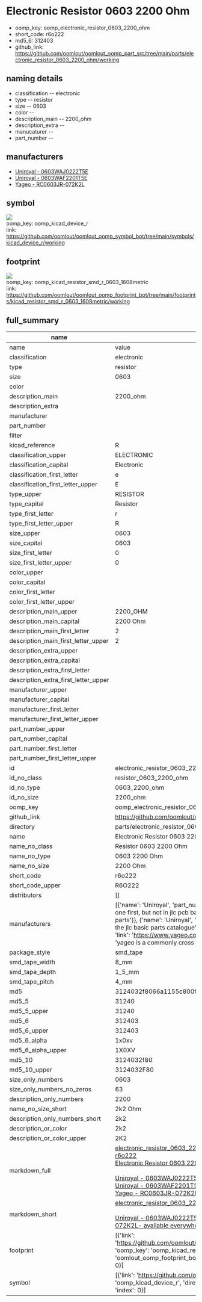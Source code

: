 # Electronic Resistor 0603 2200 Ohm

  
* oomp_key: oomp_electronic_resistor_0603_2200_ohm 
* short_code: r6o222
* md5_6: 312403  
* github_link: https://github.com/oomlout/oomlout_oomp_part_src/tree/main/parts/electronic_resistor_0603_2200_ohm/working  
## naming details
* classification -- electronic
* type -- resistor
* size -- 0603
* color -- 
* description_main -- 2200_ohm
* description_extra -- 
* manucaturer -- 
* part_number -- 


## manufacturers
* [Uniroyal - 0603WAJ0222T5E]()  
* [Uniroyal - 0603WAF2201T5E]()  
* [Yageo - RC0603JR-072K2L](https://www.yageo.com/en/Chart/Download/pdf/RC0603JR-072K2L)  

## symbol

![](symbol/{index}}/working/working_600.png)  
oomp_key: oomp_kicad_device_r  
link: https://github.com/oomlout/oomlout_oomp_symbol_bot/tree/main/symbols/kicad_device_r/working  

## footprint

![](footprint/{index}/working/working_600.png)  
oomp_key: oomp_kicad_resistor_smd_r_0603_1608metric  
link: https://github.com/oomlout/oomlout_oomp_footprint_bot/tree/main/footprints/kicad_resistor_smd_r_0603_1608metric/working  

## full_summary
| name | value | 
| --- | --- | 
| name | value | 
| classification | electronic | 
| type | resistor | 
| size | 0603 | 
| color |  | 
| description_main | 2200_ohm | 
| description_extra |  | 
| manufacturer |  | 
| part_number |  | 
| filter |  | 
| kicad_reference | R | 
| classification_upper | ELECTRONIC | 
| classification_capital | Electronic | 
| classification_first_letter | e | 
| classification_first_letter_upper | E | 
| type_upper | RESISTOR | 
| type_capital | Resistor | 
| type_first_letter | r | 
| type_first_letter_upper | R | 
| size_upper | 0603 | 
| size_capital | 0603 | 
| size_first_letter | 0 | 
| size_first_letter_upper | 0 | 
| color_upper |  | 
| color_capital |  | 
| color_first_letter |  | 
| color_first_letter_upper |  | 
| description_main_upper | 2200_OHM | 
| description_main_capital | 2200 Ohm | 
| description_main_first_letter | 2 | 
| description_main_first_letter_upper | 2 | 
| description_extra_upper |  | 
| description_extra_capital |  | 
| description_extra_first_letter |  | 
| description_extra_first_letter_upper |  | 
| manufacturer_upper |  | 
| manufacturer_capital |  | 
| manufacturer_first_letter |  | 
| manufacturer_first_letter_upper |  | 
| part_number_upper |  | 
| part_number_capital |  | 
| part_number_first_letter |  | 
| part_number_first_letter_upper |  | 
| id | electronic_resistor_0603_2200_ohm | 
| id_no_class | resistor_0603_2200_ohm | 
| id_no_type | 0603_2200_ohm | 
| id_no_size | 2200_ohm | 
| oomp_key | oomp_electronic_resistor_0603_2200_ohm | 
| github_link | https://github.com/oomlout/oomlout_oomp_part_src/tree/main/parts/electronic_resistor_0603_2200_ohm/working | 
| directory | parts/electronic_resistor_0603_2200_ohm | 
| name | Electronic Resistor 0603 2200 Ohm | 
| name_no_class | Resistor 0603 2200 Ohm | 
| name_no_type | 0603 2200 Ohm | 
| name_no_size | 2200 Ohm | 
| short_code | r6o222 | 
| short_code_upper | R6O222 | 
| distributors | [] | 
| manufacturers | [{'name': 'Uniroyal', 'part_number': '0603WAJ0222T5E', 'link': '', 'id': 'manufacturer_uniroyal', 'note': {'reason': 'did this one first, but not in jlc pcb basic parts and 1 percent are and they are the same price', 'reason_short': 'not in jlc basic parts'}}, {'name': 'Uniroyal', 'part_number': '0603WAF2201T5E', 'link': '', 'id': 'manufacturer_uniroyal', 'note': {'reason': 'in the jlc basic parts catalogue', 'reason_short': 'jlc basic part'}}, {'name': 'Yageo', 'part_number': 'RC0603JR-072K2L', 'link': 'https://www.yageo.com/en/Chart/Download/pdf/RC0603JR-072K2L', 'id': 'manufacturer_yageo', 'note': {'reason': 'yageo is a commonly cross referenced part number', 'reason_short': 'available everywhere'}}] | 
| package_style | smd_tape | 
| smd_tape_width | 8_mm | 
| smd_tape_depth | 1_5_mm | 
| smd_tape_pitch | 4_mm | 
| md5 | 3124032f8066a1155c800fc6b165948a | 
| md5_5 | 31240 | 
| md5_5_upper | 31240 | 
| md5_6 | 312403 | 
| md5_6_upper | 312403 | 
| md5_6_alpha | 1x0xv | 
| md5_6_alpha_upper | 1X0XV | 
| md5_10 | 3124032f80 | 
| md5_10_upper | 3124032F80 | 
| size_only_numbers | 0603 | 
| size_only_numbers_no_zeros | 63 | 
| description_only_numbers | 2200 | 
| name_no_size_short | 2k2 Ohm | 
| description_only_numbers_short | 2k2 | 
| description_or_color | 2k2 | 
| description_or_color_upper | 2K2 | 
| markdown_full | [electronic_resistor_0603_2200_ohm](https://github.com/oomlout/oomlout_oomp_part_src/tree/main/parts/electronic_resistor_0603_2200_ohm/working)<br>[r6o222](https://github.com/oomlout/oomlout_oomp_part_src/tree/main/parts/electronic_resistor_0603_2200_ohm/working)<br>[Electronic Resistor 0603 2200 Ohm](https://github.com/oomlout/oomlout_oomp_part_src/tree/main/parts/electronic_resistor_0603_2200_ohm/working)<br><br>[Uniroyal - 0603WAJ0222T5E- not in jlc basic parts]() [(L)  ](https://www.lcsc.com/search?q=0603WAJ0222T5E)[(D)  ](https://www.digikey.com/en/products?keywords=0603WAJ0222T5E)[(M)  ](https://www.mouser.com/Search/Refine?Keyword=0603WAJ0222T5E)[(N)  ](https://www.newark.com/search?st=0603WAJ0222T5E)[(SZ)  ](https://so.szlcsc.com/global.html?k=0603WAJ0222T5E)<br>[Uniroyal - 0603WAF2201T5E- jlc basic part]() [(L)  ](https://www.lcsc.com/search?q=0603WAF2201T5E)[(D)  ](https://www.digikey.com/en/products?keywords=0603WAF2201T5E)[(M)  ](https://www.mouser.com/Search/Refine?Keyword=0603WAF2201T5E)[(N)  ](https://www.newark.com/search?st=0603WAF2201T5E)[(SZ)  ](https://so.szlcsc.com/global.html?k=0603WAF2201T5E)<br>[Yageo - RC0603JR-072K2L- available everywhere](https://www.yageo.com/en/Chart/Download/pdf/RC0603JR-072K2L) [(L)  ](https://www.lcsc.com/search?q=RC0603JR-072K2L)[(D)  ](https://www.digikey.com/en/products?keywords=RC0603JR-072K2L)[(M)  ](https://www.mouser.com/Search/Refine?Keyword=RC0603JR-072K2L)[(N)  ](https://www.newark.com/search?st=RC0603JR-072K2L)[(SZ)  ](https://so.szlcsc.com/global.html?k=RC0603JR-072K2L)<br> | 
| markdown_short | [electronic_resistor_0603_2200_ohm](https://github.com/oomlout/oomlout_oomp_part_src/tree/main/parts/electronic_resistor_0603_2200_ohm/working)<br><br>[Uniroyal - 0603WAJ0222T5E- not in jlc basic parts]()[Uniroyal - 0603WAF2201T5E- jlc basic part]()[Yageo - RC0603JR-072K2L- available everywhere](https://www.yageo.com/en/Chart/Download/pdf/RC0603JR-072K2L) | 
| footprint | [{'link': 'https://github.com/oomlout/oomlout_oomp_footprint_bot/tree/main/foootprntss/kicad_resistor_smd_r_0603_1608metric', 'oomp_key': 'oomp_kicad_resistor_smd_r_0603_1608metric', 'directory': 'oomlout_oomp_footprint_bot/footprints/kicad_resistor_smd_r_0603_1608metric//working/working.kicad_mod', 'index': 0}] | 
| symbol | [{'link': 'https://github.com/oomlout/oomlout_oomp_symbol_bot/tree/main/symbols/kicad_device_r', 'oomp_key': 'oomp_kicad_device_r', 'directory': 'oomlout_oomp_symbol_bot/symbols/kicad_device_r//working/working.kicad_sym', 'index': 0}] | 
